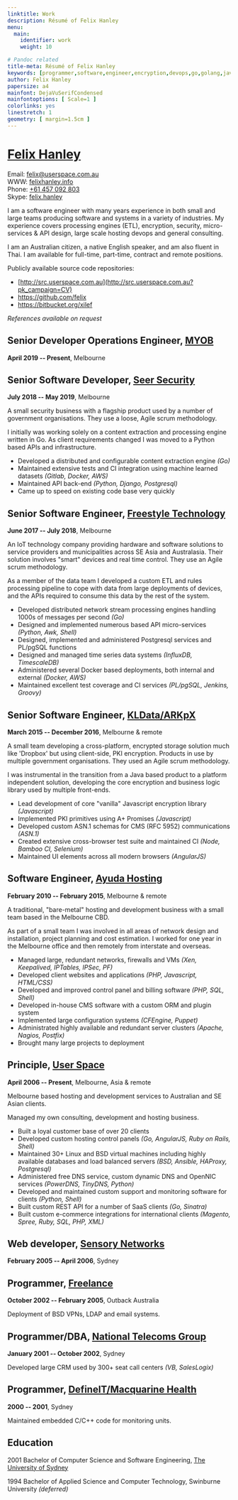 ```yaml
---
linktitle: Work
description: Résumé of Felix Hanley
menu:
  main:
    identifier: work
    weight: 10

# Pandoc related
title-meta: Résumé of Felix Hanley
keywords: [programmer,software,engineer,encryption,devops,go,golang,javascript,ruby,python,php,css,html,openbsd,freebsd,linux,node,asn1,ansible,postgresql]
author: Felix Hanley
papersize: a4
mainfont: DejaVuSerifCondensed
mainfontoptions: [ Scale=1 ]
colorlinks: yes
linestretch: 1
geometry: [ margin=1.5cm ]
---
```


# [Felix Hanley](http://felixhanley.info/?pk_campaign=CV)

Email: <felix@userspace.com.au>  
WWW: [felixhanley.info](http://felixhanley.info/?pk_campaign=CV)  
Phone: [+61 457 092 803](tel:+61457092803)  
Skype: [felix.hanley](skype:felix.hanley?chat)  

I am a software engineer with many years experience in both small and large
teams producing software and systems in a variety of industries. My experience
covers processing engines (ETL), encryption, security, micro-services & API
design, large scale hosting devops and general consulting.

<!---
My wife and I moved to Thailand in 2006 and have spent nearly 10 years as
part-time volunteers in SE Asia with our two children. During this time I
worked remotely for Australian and international companies.
-->

I am an Australian citizen, a native English speaker, and am also fluent in
Thai. I am available for full-time, part-time, contract and remote positions.

Publicly available source code repositories:  

- [http://src.userspace.com.au](http://src.userspace.com.au?pk_campaign=CV)
- <https://github.com/felix>
- <https://bitbucket.org/xilef>

_References available on request_


## Senior Developer Operations Engineer, [MYOB](https://myob.com)

**April 2019 -- Present**, Melbourne


## Senior Software Developer, [Seer Security](https://seersec.com.au)

**July 2018 -- May 2019**, Melbourne

A small security business with a flagship product used by a number of
government organisations. They use a loose, Agile scrum methodology.

I initially was working solely on a content extraction and processing engine
written in Go. As client requirements changed I was moved to a Python based
APIs and infrastructure.

- Developed a distributed and configurable content extraction engine _(Go)_
- Maintained extensive tests and CI integration using machine learned datasets _(Gitlab, Docker, AWS)_
- Maintained API back-end _(Python, Django, Postgresql)_
- Came up to speed on existing code base very quickly


## Senior Software Engineer, [Freestyle Technology](https://freestyleiot.com)

**June 2017 -- July 2018**, Melbourne

An IoT technology company providing hardware and software solutions to service
providers and municipalities across SE Asia and Australasia. Their solution
involves "smart" devices and real time control. They use an Agile scrum methodology.

As a member of the data team I developed a custom ETL and rules processing
pipeline to cope with data from large deployments of devices, and the APIs
required to consume this data by the rest of the system.

- Developed distributed network stream processing engines handling 1000s of messages per second _(Go)_
- Designed and implemented numerous based API micro-services _(Python, Awk, Shell)_
- Designed, implemented and administered Postgresql services and PL/pgSQL functions
- Designed and managed time series data systems _(InfluxDB, TimescaleDB)_
- Administered several Docker based deployments, both internal and external _(Docker, AWS)_
- Maintained excellent test coverage and CI services _(PL/pgSQL, Jenkins, Groovy)_


## Senior Software Engineer, [KLData/ARKpX](https://web.archive.org/web/20161203050431/http://arkpx.com)

**March 2015 -- December 2016**, Melbourne & remote

A small team developing a cross-platform, encrypted storage solution much like
'Dropbox' but using client-side, PKI encryption. Products in use by multiple
government organisations. They used an Agile scrum methodology.

I was instrumental in the transition from a Java based product to a platform
independent solution, developing the core encryption and business logic library
used by multiple front-ends.

- Lead development of core "vanilla" Javascript encryption library _(Javascript)_
- Implemented PKI primitives using A+ Promises _(Javascript)_
- Developed custom ASN.1 schemas for CMS (RFC 5952) communications _(ASN.1)_
- Created extensive cross-browser test suite and maintained CI _(Node, Bamboo CI, Selenium)_
- Maintained UI elements across all modern browsers _(AngularJS)_


## Software Engineer, [Ayuda Hosting](http://ayudahosting.com.au)

**February 2010 -- February 2015**, Melbourne & remote

A traditional, "bare-metal" hosting and development business with a small team
based in the Melbourne CBD.

As part of a small team I was involved in all areas of network design and
installation, project planning and cost estimation. I worked for one year in
the Melbourne office and then remotely from interstate and overseas.

- Managed large, redundant networks, firewalls and VMs _(Xen, Keepalived, IPTables, IPSec, PF)_
- Developed client websites and applications _(PHP, Javascript, HTML/CSS)_
- Developed and improved control panel and billing software _(PHP, SQL, Shell)_
- Developed in-house CMS software with a custom ORM and plugin system
- Implemented large configuration systems _(CFEngine, Puppet)_
- Administrated highly available and redundant server clusters _(Apache, Nagios, Postfix)_
- Brought many large projects to deployment


## Principle, [User Space](https://userspace.com.au)

**April 2006 -- Present**, Melbourne, Asia & remote

Melbourne based hosting and development services to Australian and SE Asian
clients.

Managed my own consulting, development and hosting business.

- Built a loyal customer base of over 20 clients
- Developed custom hosting control panels _(Go, AngularJS, Ruby on Rails, Shell)_
- Maintained 30+ Linux and BSD virtual machines including highly available databases and load balanced servers _(BSD, Ansible, HAProxy, Postgresql)_
- Administered free DNS service, custom dynamic DNS and OpenNIC services _(PowerDNS, TinyDNS, Python)_
- Developed and maintained custom support and monitoring software for clients _(Python, Shell)_
- Built custom REST API for a number of SaaS clients _(Go, Sinatra)_
- Built custom e-commerce integrations for international clients _(Magento, Spree, Ruby, SQL, PHP, XML)_


## Web developer, [Sensory Networks](https://web.archive.org/web/20070105091228/http://www.sensorynetworks.com)

**February 2005 -- April 2006**, Sydney

<!---
A provider of hardware accelerated pattern matching and content processing
solutions with US, London and Sydney offices.

I was part of a two person team that developed and maintained all the internal
software used by the company for tracking stock, sales and hardware testing
results.

- Developed and maintained internal, cross-continent warehouse application _(PHP, HTML, CSS, Lua)_
- Maintained large, replicated database cluster _(MySQL)_
- Implemented standard documentation schemas for multi-format output
- Performed security and performance audits & penetration testing
- Reduced delays in testing and warehousing by improved UX design and reporting
- Implemented code documentation framework _(XSLT)_
-->


## Programmer, [Freelance](http://felixhanley.info)

**October 2002 -- February 2005**, Outback Australia

Deployment of BSD VPNs, LDAP and email systems.

<!---
I worked in remote mining towns supporting local contractors and government
departments in Western Australia.

- Developed custom web applications for contractor reporting _(PHP, MySQL)_
- Installed and maintained large LDAP, firewall and email system for a local high school
- Installed and maintained numerous BSD VPNs and redundant links for local mine contractors
-->


## Programmer/DBA, [National Telecoms Group](https://web.archive.org/web/20080718172405/http://www.ntgroup.com.au/)

**January 2001 -- October 2002**, Sydney

Developed large CRM used by 300+ seat call centers _(VB, SalesLogix)_

<!---
At the time it was one of Australia's largest supplier of corporate phone
systems.

As a small team of 2 we were drove the development and maintenance of
the company's call-centre software and large lead database.

- Developed and maintained a large CRM used by 6 call centers _(VB, SalesLogix)_
- Administered 300+ seat Citrix Meta-frame installation, the largest in Australia (at the time)
-->


## Programmer, [DefineIT/Macquarine Health](http://machealth.com.au)

**2000 -- 2001**, Sydney

Maintained embedded C/C++ code for monitoring units.

<!---
Supplier of medical monitoring equipment.

- Maintained embedded C/C++ code for monitoring units
- Administered 50+ seat network and medical records database
-->


## Education

2001 Bachelor of Computer Science and Software Engineering, [The University of Sydney](https://sydney.edu.au/)

1994 Bachelor of Applied Science and Computer Technology, Swinburne University _(deferred)_
